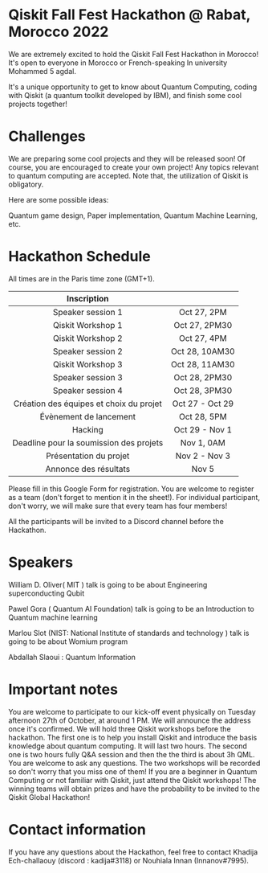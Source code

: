 # Qiskit Fall Fest Hackathon @ Rabat, Morocco 2022
We are extremely excited to hold the Qiskit Fall Fest Hackathon in Morocco! It's open to everyone in Morocco or French-speaking In university Mohammed 5 agdal.

It's a unique opportunity to get to know about Quantum Computing, coding with Qiskit (a quantum toolkit developed by IBM), and finish some cool projects together!

# Challenges
We are preparing some cool projects and they will be released soon! Of course, you are encouraged to create your own project! Any topics relevant to quantum computing are accepted. Note that, the utilization of Qiskit is obligatory.

Here are some possible ideas:

Quantum game design, Paper implementation, Quantum Machine Learning, etc.

# Hackathon Schedule
All times are in the Paris time zone (GMT+1).


| Inscription                             |                 |
|:---------------------------------------:|:---------------:|
| Speaker session 1                       | Oct 27, 2PM     |
| Qiskit Workshop 1                       | Oct 27, 2PM30   |
| Qiskit Workshop 2                       | Oct 27, 4PM     |
| Speaker session 2                       | Oct 28, 10AM30  |
| Qiskit Workshop 3                       | Oct 28, 11AM30  |
| Speaker session 3                       | Oct 28, 2PM30  |
| Speaker session 4                       | Oct 28, 3PM30  |
| Création des équipes et choix du projet | Oct 27 - Oct 29 |
| Évènement de lancement                  | Oct 28, 5PM     |
| Hacking                                 | Oct 29 - Nov 1  |
| Deadline pour la soumission des projets | Nov 1, 0AM     |
| Présentation du projet                  | Nov 2 - Nov 3   |
| Annonce des résultats                   | Nov 5           |
Please fill in this Google Form for registration. You are welcome to register as a team (don't forget to mention it in the sheet!). For individual participant, don't worry, we will make sure that every team has four members!

All the participants will be invited to a Discord channel before the Hackathon.

# Speakers
William D. Oliver( MIT ) talk is going to be about Engineering superconducting Qubit

Pawel Gora ( Quantum AI Foundation) talk is going to be an Introduction to Quantum machine learning

Marlou Slot (NIST: National Institute of standards and technology ) talk is going to be about Womium program

Abdallah Slaoui : Quantum Information

# Important notes
You are welcome to participate to our kick-off event physically on Tuesday afternoon 27th of October, at around 1 PM. We will announce the address once it's confirmed.
We will hold three Qiskit workshops before the hackathon. The first one is to help you install Qiskit and introduce the basis knowledge about quantum computing. It will last two hours. The second one is two hours fully Q&A session and then the the third is about 3h QML. You are welcome to ask any questions. The two workshops will be recorded so don't worry that you miss one of them! If you are a beginner in Quantum Computing or not familiar with Qiskit, just attend the Qiskit workshops!
The winning teams will obtain prizes and have the probability to be invited to the Qiskit Global Hackathon!
# Contact information
If you have any questions about the Hackathon, feel free to contact Khadija Ech-challaouy (discord : kadija#3118) or Nouhiala Innan (Innanov#7995).
